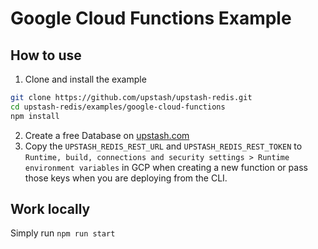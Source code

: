 # Google Cloud Functions Example

## How to use

1. Clone and install the example

```bash
git clone https://github.com/upstash/upstash-redis.git
cd upstash-redis/examples/google-cloud-functions
npm install
```

2. Create a free Database on [upstash.com](https://console.upstash.com/redis)
3. Copy the `UPSTASH_REDIS_REST_URL` and `UPSTASH_REDIS_REST_TOKEN` to
   `Runtime, build, connections and security settings > Runtime environment variables` in GCP when creating a new function or pass those keys when you are deploying from the CLI.


## Work locally

Simply run `npm run start`